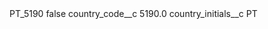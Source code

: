 <?xml version="1.0" encoding="UTF-8"?>
<CustomMetadata xmlns="http://soap.sforce.com/2006/04/metadata" xmlns:xsi="http://www.w3.org/2001/XMLSchema-instance" xmlns:xsd="http://www.w3.org/2001/XMLSchema">
    <label>PT_5190</label>
    <protected>false</protected>
    <values>
        <field>country_code__c</field>
        <value xsi:type="xsd:double">5190.0</value>
    </values>
    <values>
        <field>country_initials__c</field>
        <value xsi:type="xsd:string">PT</value>
    </values>
</CustomMetadata>
